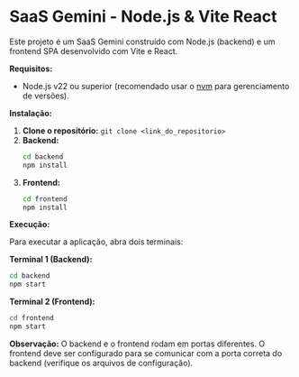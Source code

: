 # SaaS Gemini - Node.js & Vite React

Este projeto é um SaaS Gemini construído com Node.js (backend) e um frontend SPA desenvolvido com Vite e React.

**Requisitos:**

* Node.js v22 ou superior (recomendado usar o [nvm](https://github.com/nvm-sh/nvm) para gerenciamento de versões).


**Instalação:**

1. **Clone o repositório:**  `git clone <link_do_repositorio>`
2. **Backend:**
   ```bash
   cd backend
   npm install
   ```
3. **Frontend:**
   ```bash
   cd frontend
   npm install
   ```

**Execução:**

Para executar a aplicação, abra dois terminais:

**Terminal 1 (Backend):**

```bash
cd backend
npm start
```

**Terminal 2 (Frontend):**

```bash
cd frontend
npm start
```

**Observação:**  O backend e o frontend rodam em portas diferentes.  O frontend deve ser configurado para se comunicar com a porta correta do backend (verifique os arquivos de configuração).
